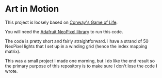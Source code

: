 # Art in Motion

This project is loosely based on [Conway's Game of Life](https://en.wikipedia.org/wiki/Conway%27s_Game_of_Life).

You will need the [Adafruit NeoPixel library](https://learn.adafruit.com/adafruit-neopixel-uberguide/arduino-library-installation) to run this code.

The code is pretty short and fairly straightforward. I have a strand of 50 NeoPixel lights that I set up in a winding grid (hence the index mapping matrix).

This was a small project I made one morning, but I do like the end result so the primary purpose of this repository is to make sure I don't lose the code I wrote.